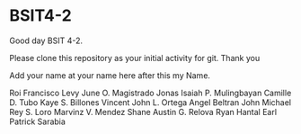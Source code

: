 # BSIT4-2

Good day BSIT 4-2.

Please clone this repository as your initial activity for git. Thank you

Add your name at your name here after this my Name.

Roi Francisco
Levy June O. Magistrado
Jonas Isaiah P. Mulingbayan
Camille D. Tubo
Kaye S. Billones
Vincent John L. Ortega
Angel Beltran
John Michael Rey S. Loro
Marvinz V. Mendez
Shane Austin G. Relova
Ryan Hantal
Earl Patrick Sarabia
